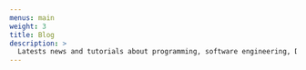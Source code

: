 ```yaml
---
menus: main
weight: 3
title: Blog
description: >
  Latests news and tutorials about programming, software engineering, DevOps and much more!
---
```

